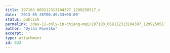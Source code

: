 ```yaml
---
title: 297103_669112313104397_1299250517_n
date: '2013-05-26T00:49:33+00:00'
status: publish
permalink: /day-11-only-in-chiang-mai/297103_669112313104397_1299250517_n
author: 'Dylan Pavelko'
excerpt: ''
type: attachment
id: 632
---
```

<!DOCTYPE html PUBLIC "-//W3C//DTD HTML 4.0 Transitional//EN" "http://www.w3.org/TR/REC-html40/loose.dtd">
<?xml encoding="UTF-8">
